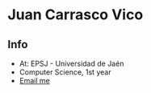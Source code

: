 <h1>Juan Carrasco Vico</h1>

<summary><h2>Info</h2></summary>
<ul>
  <li>At: EPSJ - Universidad de Jaén</li>
  <li>Computer Science, 1st year</li>
  <li><a href="mailto:jcv00036@red.ujaen.es?subject=Asunto del correo&body=Escríbeme un mensaje!">Email me</a></li>
</ul>
